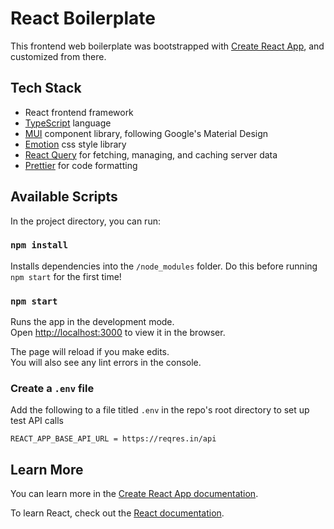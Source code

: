 # React Boilerplate

This frontend web boilerplate was bootstrapped with [Create React App](https://github.com/facebook/create-react-app), and customized from there.

## Tech Stack
+ React frontend framework
+ [TypeScript](https://www.typescriptlang.org/docs/handbook/2/basic-types.html) language
+ [MUI](https://mui.com) component library, following Google's Material Design
+ [Emotion](https://emotion.sh/docs/introduction) css style library
+ [React Query](https://react-query.tanstack.com/overview) for fetching, managing, and caching server data
+ [Prettier](https://prettier.io/docs/en/index.html) for code formatting


## Available Scripts

In the project directory, you can run:

### `npm install`

Installs dependencies into the `/node_modules` folder. 
Do this before running `npm start` for the first time!

### `npm start`

Runs the app in the development mode.\
Open [http://localhost:3000](http://localhost:3000) to view it in the browser.

The page will reload if you make edits.\
You will also see any lint errors in the console.

### Create a `.env` file

Add the following to a file titled `.env` in the repo's root directory to set up test API calls

```
REACT_APP_BASE_API_URL = https://reqres.in/api
```

## Learn More

You can learn more in the [Create React App documentation](https://facebook.github.io/create-react-app/docs/getting-started).

To learn React, check out the [React documentation](https://reactjs.org/).

